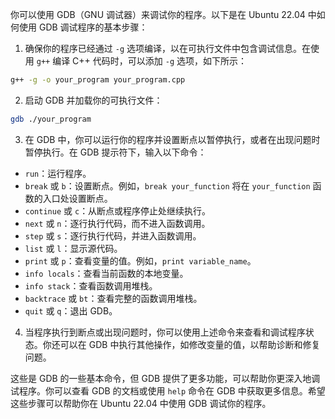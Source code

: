 你可以使用 GDB（GNU 调试器）来调试你的程序。以下是在 Ubuntu 22.04 中如何使用 GDB 调试程序的基本步骤：

1. 确保你的程序已经通过 `-g` 选项编译，以在可执行文件中包含调试信息。在使用 `g++` 编译 C++ 代码时，可以添加 `-g` 选项，如下所示：

```bash
g++ -g -o your_program your_program.cpp
```

2. 启动 GDB 并加载你的可执行文件：

```bash
gdb ./your_program
```

3. 在 GDB 中，你可以运行你的程序并设置断点以暂停执行，或者在出现问题时暂停执行。在 GDB 提示符下，输入以下命令：

- `run`：运行程序。
- `break` 或 `b`：设置断点。例如，`break your_function` 将在 `your_function` 函数的入口处设置断点。
- `continue` 或 `c`：从断点或程序停止处继续执行。
- `next` 或 `n`：逐行执行代码，而不进入函数调用。
- `step` 或 `s`：逐行执行代码，并进入函数调用。
- `list` 或 `l`：显示源代码。
- `print` 或 `p`：查看变量的值。例如，`print variable_name`。
- `info locals`：查看当前函数的本地变量。
- `info stack`：查看函数调用堆栈。
- `backtrace` 或 `bt`：查看完整的函数调用堆栈。
- `quit` 或 `q`：退出 GDB。

4. 当程序执行到断点或出现问题时，你可以使用上述命令来查看和调试程序状态。你还可以在 GDB 中执行其他操作，如修改变量的值，以帮助诊断和修复问题。

这些是 GDB 的一些基本命令，但 GDB 提供了更多功能，可以帮助你更深入地调试程序。你可以查看 GDB 的文档或使用 `help` 命令在 GDB 中获取更多信息。希望这些步骤可以帮助你在 Ubuntu 22.04 中使用 GDB 调试你的程序。